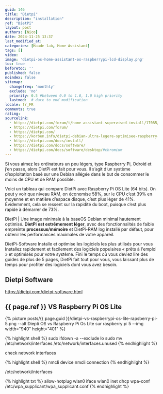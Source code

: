 ```yaml
---
guid: 146
title: "Dietpi"
description: "installation"
ref: "DietPi"
layout: post
authors: [Nico]
date: 2024-11-25 13:37
last_modified_at: 
categories: [Haade-lab, Home-Assistant]
tags: []
video: 
image: 'dietpi-os-home-assistant-os-raspberrypi-lcd-display.png'
toc: true
beforetoc: ''
published: false
noindex: false
sitemap:
  changefreq: 'monthly'
  exclude: 'no'
  priority: 0.5 #between 0.0 to 1.0, 1.0 high priority
  lastmod:  # date to end modification
locale: fr_FR
comments: true
rating:  
sourcelink:
  - https://dietpi.com/forum/t/home-assistant-supervised-install/17085/2
  - https://dietpi.com/forum/
  - https://dietpi.com/
  - https://korben.info/dietpi-debian-ultra-legere-optimisee-raspberry-pi-odroid-pine64.html
  - https://dietpi.com/docs/install/
  - https://dietpi.com/docs/software/
  - https://dietpi.com/docs/software/desktop/#chromium
---
```


Si vous aimez les ordinateurs un peu légers, type Raspberry Pi, Odroid et j’en passe, alors DietPi est fait pour vous. Il s’agit d’un système d’exploitation basé sur une Debian allégée dans le but de consommer le moins de CPU et de RAM possible.

Voici un tableau qui compare DietPi avec Raspberry Pi OS Lite (64 bits). On peut y voir que niveau RAM, on économise 58%, sur le CPU c’est 39% en moyenne et en matière d’espace disque, c’est plus léger de 41%. Évidemment, cela se ressent sur la rapidité du boot, puisque c’est plus rapide à démarrer de 73%.

DietPi | Une image minimale à la baseOS Debian minimal hautement optimisé. **DietPi est extrêmement léger**, avec des fonctionnalités de faible empreinte **processus/mémoire** et DietPi-RAM log installé par défaut, pour obtenir les performances maximales de votre appareil.

DietPi-Software Installe et optimise les logiciels les plus utilisés pour vous Installez rapidement et facilement des logiciels populaires « prêts à l'emploi » et optimisés pour votre système. Fini le temps où vous deviez lire des guides de plus de 5 pages, DietPi fait tout pour vous, vous laissant plus de temps pour profiter des logiciels dont vous avez besoin.

## Dietpi Software

https://dietpi.com/dietpi-software.html

## {{ page.ref }} VS Raspberry Pi OS Lite

{% picture posts/{{ page.guid }}/dietpi-vs-raspberrypi-os-lite-rapsberry-pi-5.png --alt Diepti OS vs Raspberry Pi Os Lite sur raspberry pi 5 --img width="940" height="401" %}

{% highlight shell %}
sudo ifdown -a --exclude lo
sudo mv /etc/network/interfaces /etc/network/interfaces.unused
{% endhighlight %}

check network interfaces

{% highlight shell %}
nmcli device
nmcli connection
{% endhighlight %}

/etc/network/interfaces

{% highlight txt %}
allow-hotplug wlan0
iface wlan0 inet dhcp
    wpa-conf /etc/wpa_supplicant/wpa_supplicant.conf
{% endhighlight %}